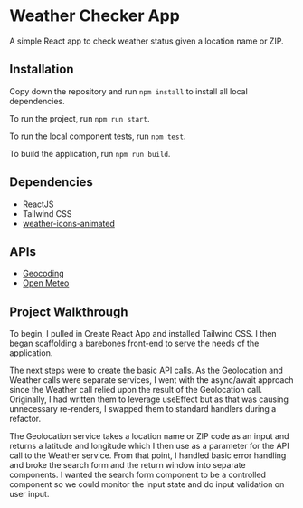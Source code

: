 # Weather Checker App

A simple React app to check weather status given a location name or ZIP.

## Installation

Copy down the repository and run `npm install` to install all local dependencies.

To run the project, run `npm run start`.

To run the local component tests, run `npm test`.

To build the application, run `npm run build`.

## Dependencies

- ReactJS
- Tailwind CSS
- [weather-icons-animated](https://www.npmjs.com/package/weather-icons-animated)

## APIs

- [Geocoding](https://geocoding-api.open-meteo.com/)
- [Open Meteo](https://api.open-meteo.com/)

## Project Walkthrough

To begin, I pulled in Create React App and installed Tailwind CSS. I then began scaffolding a barebones front-end to serve the needs of the application.

The next steps were to create the basic API calls. As the Geolocation and Weather calls were separate services, I went with the async/await approach since the Weather call relied upon the result of the Geolocation call. Originally, I had written them to leverage useEffect but as that was causing unnecessary re-renders, I swapped them to standard handlers during a refactor.

The Geolocation service takes a location name or ZIP code as an input and returns a latitude and longitude which I then use as a parameter for the API call to the Weather service. From that point, I handled basic error handling and broke the search form and the return window into separate components. I wanted the search form component to be a controlled component so we could monitor the input state and do input validation on user input.
